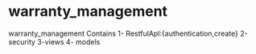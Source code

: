 # warranty_management
warranty_management Contains 1- RestfulApI:{authentication,create} 2-security 3-views 4- models
